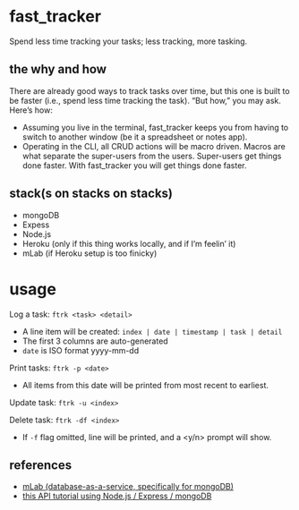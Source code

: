 # fast_tracker
Spend less time tracking your tasks; less tracking, more tasking.
## the why and how
There are already good ways to track tasks over time, but this one is built to be faster (i.e., spend less time tracking the task). “But how,” you may ask. Here’s how:
- Assuming you live in the terminal, fast_tracker keeps you from having to switch to another window (be it a spreadsheet or notes app).
- Operating in the CLI, all CRUD actions will be macro driven.  Macros are what separate the super-users from the users.  Super-users get things done faster.  With fast_tracker you will get things done faster.
## stack(s on stacks on stacks)
- mongoDB
- Expess
- Node.js
- Heroku (only if this thing works locally, and if I’m feelin’ it)
- mLab (if Heroku setup is too finicky)
# usage
Log a task: `ftrk <task> <detail>`
- A line item will be created: `index | date | timestamp | task | detail`
- The first 3 columns are auto-generated
- `date` is ISO format yyyy-mm-dd

Print tasks: `ftrk -p <date>`
- All items from this date will be printed from most recent to earliest.

Update task: `ftrk -u <index>`

Delete task: `ftrk -df <index>`
- If `-f` flag omitted, line will be printed, and a <y/n> prompt will show. 
## references
- [mLab (database-as-a-service, specifically for mongoDB)](https://mlab.com)
- [this API tutorial using Node.js / Express / mongoDB](https://medium.com/@dinyangetoh/how-to-build-simple-restful-api-with-nodejs-expressjs-and-mongodb-99348012925d)
